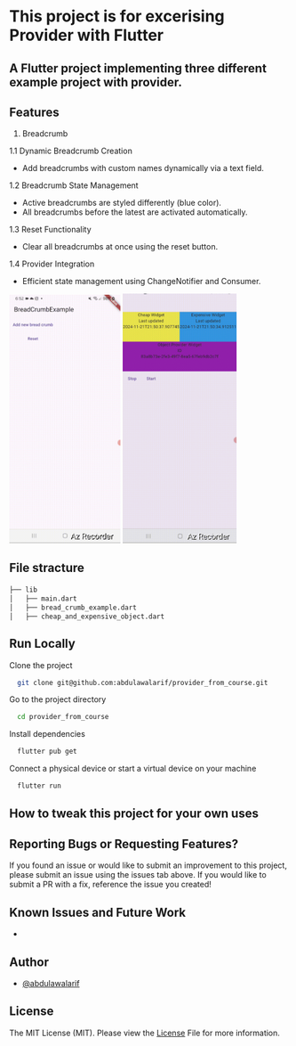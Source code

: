 # This project is for excerising Provider with Flutter 

## A Flutter project implementing three different example project with provider.

## Features

1. Breadcrumb 

1.1 Dynamic Breadcrumb Creation
 - Add breadcrumbs with custom names dynamically via a text field.

 1.2 Breadcrumb State Management

 - Active breadcrumbs are styled differently (blue color).
 - All breadcrumbs before the latest are activated automatically.

1.3 Reset Functionality

 - Clear all breadcrumbs at once using the reset button.

1.4 Provider Integration
 - Efficient state management using ChangeNotifier and Consumer.
 

<a><img src="demo/first.gif" width="200"></a>
<a><img src="demo/second.gif" width="205"></a>


## File stracture

    ├── lib
    │   ├── main.dart
    │   ├── bread_crumb_example.dart 
    │   ├── cheap_and_expensive_object.dart

## Run Locally

Clone the project

```bash
  git clone git@github.com:abdulawalarif/provider_from_course.git
```

Go to the project directory

```bash
  cd provider_from_course
```

Install dependencies

```bash
  flutter pub get
```

Connect a physical device or start a virtual device on your machine

```bash
  flutter run
```

## How to tweak this project for your own uses



## Reporting Bugs or Requesting Features?

If you found an issue or would like to submit an improvement to this project,
please submit an issue using the issues tab above. If you would like to submit a PR with a fix, reference the issue you created!

## Known Issues and Future Work

- 

## Author
- [@abdulawalarif](https://github.com/abdulawalarif)

## License
The MIT License (MIT). Please view the [License](LICENSE) File for more information.
